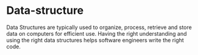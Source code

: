 # Data-structure
Data Structures are typically used to organize, process, retrieve and store data on computers for efficient use. Having the right understanding and using the right data structures helps software engineers write the right code.
